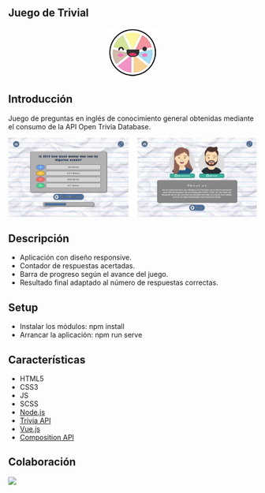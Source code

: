 Juego de Trivial
-------------
<p align="center">
  <img src="public/favicon.png" width="100">
</p>

Introducción
-------------
Juego de preguntas en inglés de conocimiento general obtenidas mediante el consumo de la API Open Trivia Database. 


<p align="center">
  <img src="public/demo.png" width="800">
</p>

Descripción
-------------
* Aplicación con diseño responsive.
* Contador de respuestas acertadas.
* Barra de progreso según el avance del juego.
* Resultado final adaptado al número de respuestas correctas.

Setup 
-------------
* Instalar los módulos: npm install
* Arrancar la aplicación: npm run serve

Características
-------------
* HTML5
* CSS3
* JS
* SCSS
* [Node.js](https://nodejs.org/es/)
* [Trivia API](https://opentdb.com/api_config.php)
* [Vue.js](https://v3.vuejs.org/)
* [Composition API](https://v3.vuejs.org/api/composition-api.html)

Colaboración
-------------
<a href="https://github.com/DvM94" target="_blank">
  <img src="https://avatars.githubusercontent.com/u/72202793?s=460&u=17b3334e929bd6c08948f2d029984d1991d67646&v=4?" width="50">
</a>

